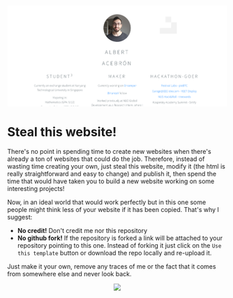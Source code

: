<p align="center">
  <a href="https://franckdun.github.io/CV-Albert/"><img src="https://github.com/franckdun/CV-Albert/blob/main/img/README.PNG"></a>
</p>


# Steal this website!

There's no point in spending time to create new websites when there's already a ton of websites that could do the job. Therefore, instead of wasting time creating your own, just steal this website, modify it (the html is really straightforward and easy to change) and publish it, then spend the time that would have taken you to build a new website working on some interesting projects!

Now, in an ideal world that would work perfectly but in this one some people might think less of your website if it has been copied. That's why I suggest:
- **No credit!** Don't credit me nor this repository
- **No github fork!** If the repository is forked a link will be attached to your repository pointing to this one. Instead of forking it just click on the `Use this template` button or download the repo locally and re-upload it.

Just make it your own, remove any traces of me or the fact that it comes from somewhere else and never look back.
<p align="center">
  <img src="https://pbs.twimg.com/media/Dl8t5nSXoAA49Z-.jpg">
</p>
